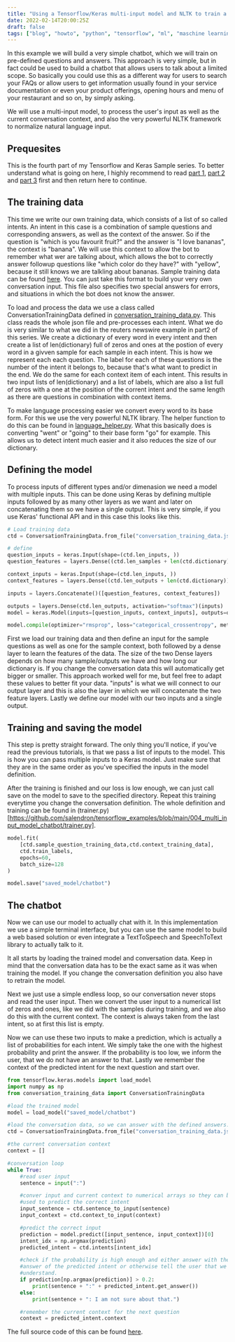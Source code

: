 ```yaml
---
title: "Using a Tensorflow/Keras multi-input model and NLTK to train a simple chatbot"
date: 2022-02-14T20:00:25Z
draft: false
tags: ["blog", "howto", "python", "tensorflow", "ml", "maschine learning", "keras"]
---
```

In this example we will build a very simple chatbot, which we will train on pre-defined questions and answers. This approach is very simple, but in fact could be used to build a chatbot that allows users to talk about a limited scope. So basically you could use this as a different way for users to search your FAQs or allow users to get information usually found in your service documentation or even your product offerings, opening hours and menu of your restaurant and so on, by simply asking.

We will use a multi-input model, to process the user's input as well as the current conversation context, and also the very powerful NLTK framework to normalize natural language input.

## Prequesites
This is the fourth part of my Tensorflow and Keras Sample series. To better understand what is going on here, I highly recommend to read [part 1](https://hautzenberger.at/posts/blog/2022-01-10_tensorflow_tutorial_001_binaray_classification/), [part 2](https://hautzenberger.at/posts/blog/2022-01-13_tensorflow_tutorial_002_multiclass_classification_functional_api/) and [part 3](https://hautzenberger.at/posts/blog/2022-01-15_tensorflow_tutorial_003_predicting_house_prices_regression_data_normalization/) first and then return here to continue.

## The training data
This time we write our own training data, which consists of a list of so called intents. An intent in this case is a combination of sample questions and corresponding answers, as well as the context of the answer. So if the question is "which is you favourit fruit?" and the answer is "I love bananas", the context is "banana". We will use this context to allow the bot to remember what wer are talking about, which allows the bot to correctly answer followup questions like "which color do they have?" with "yellow", because it still knows we are talkling about bananas. 
Sample training data can be found [here](https://github.com/salendron/tensorflow_examples/blob/main/004_multi_input_model_chatbot/conversation_training_data.json). You can just take this format to build your very own conversation input. This file also specifies two special answers for errors, and situations in which the bot does not know the answer.

To load and process the data we use a class called ConversationTrainingData defined in [conversation_training_data.py](https://github.com/salendron/tensorflow_examples/blob/main/004_multi_input_model_chatbot/conversation_training_data.py). This class reads the whole json file and pre-processes each intent. 
What we do is very similar to what we did in the reuters newswire example in part2 of this series. We create a dictionary of every word in every intent and then create a list of len(dictionary) full of zeros and ones at the postion of every word in a givven sample for each sample in each intent. This is how we represent each each question. The label for each of these questions is the number of the intent it belongs to, because that's what want to predict in the end. We do the same for each context item of each intent. This results in two input lists of len(dictionary) and a list of labels, which are also a list full of zeros with a one at the position of the corrent intent and the same length as there are questions in combination with context items.

To make language processing easier we convert every word to its base form. For this we use the very powerful NLTK library. The helper function to do this can be found in [language_helper.py](https://github.com/salendron/tensorflow_examples/blob/main/004_multi_input_model_chatbot/language_helper.py).
What this basically does is converting "went" or "going" to their base form  "go" for example. This allows us to detect intent much easier and it also reduces the size of our dictionary.

## Defining the model
To process inputs of different types and/or dimenasion we need a model with multiple inputs. This can be done using Keras by defining multiple inputs followed by as many other layers as we want and later on concatenating them so we have a single output. This is very simple, if you use Keras' functional API and in this case this looks like this.
```python
# Load training data
ctd = ConversationTrainingData.from_file("conversation_training_data.json")

# define
question_inputs = keras.Input(shape=(ctd.len_inputs, ))
question_features = layers.Dense((ctd.len_samples + len(ctd.dictionary)) * 3, activation="relu")(question_inputs)

context_inputs = keras.Input(shape=(ctd.len_inputs, ))
context_features = layers.Dense((ctd.len_outputs + len(ctd.dictionary)) * 3, activation="relu")(context_inputs)

inputs = layers.Concatenate()([question_features, context_features])

outputs = layers.Dense(ctd.len_outputs, activation="softmax")(inputs)
model = keras.Model(inputs=[question_inputs, context_inputs], outputs=outputs)

model.compile(optimizer="rmsprop", loss="categorical_crossentropy", metrics=["accuracy"])
```

First we load our training data and then define an input for the sample questions as well as one for the sample context, both followed by a dense layer to learn the features of the data. The size of the two Dense layers depends on how many sample/outputs we have and how long our dictionary is. If you change the conversation data this will automatically get bigger or smaller. This approach worked well for me, but feel free to adapt these values to better fit your data.
"inputs" is what we will connect to our output layer and this is also the layer in which we will concatenate the two feature layers. Lastly we define our model with our two inputs and a single output.

## Training and saving the model
This step is pretty straight forward. The only thing you'll notice, if you've read the previous tutorials, is that we pass a list of inputs to the model. This is how you can pass multiple inputs to a Keras model. Just make sure that they are in the same order as you've specified the inputs in the model definition. 

After the training is finished and our loss is low enough, we can just call save on the model to save to the specified directory. Repeat this training everytime you change the conversation definition. The whole definition and training can be found in (trainer.py)[https://github.com/salendron/tensorflow_examples/blob/main/004_multi_input_model_chatbot/trainer.py].
```python
model.fit(
    [ctd.sample_question_training_data,ctd.context_training_data],
    ctd.train_labels,
    epochs=60,
    batch_size=128 
)

model.save("saved_model/chatbot")
```

## The chatbot
Now we can use our model to actually chat with it. In this implementation we use a simple terminal interface, but you can use the same model to build a web based solution or even integrate a TextToSpeech and SpeechToText library to actually talk to it.

It all starts by loading the trained model and conversation data. Keep in mind that the conversation data has to be the exact same as it was when training the model. If you change the conversation definition you also have to retrain the model.

Next we just use a simple endless loop, so our conversation never stops and read the user input. Then we convert the user input to a numerical list of zeros and ones, like we did with the samples during training, and we also do this with the current context. The context is always taken from the last intent, so at first this list is empty.

Now we can use these two inputs to make a prediction, which is actually a list of probabilities for each intent. We simply take the one with the highest probability and print the answer. If the probability is too low, we inform the user, that we do not have an answer to that. Lastly we remember the context of the predicted intent for the next question and start over.
```python
from tensorflow.keras.models import load_model
import numpy as np
from conversation_training_data import ConversationTrainingData

#load the trained model
model = load_model("saved_model/chatbot")

#load the conversation data, so we can answer with the defined answers.
ctd = ConversationTrainingData.from_file("conversation_training_data.json")

#the current conversation context
context = []

#conversation loop
while True:
    #read user input
    sentence = input(":")

    #conver input and current context to numerical arrays so they can be
    #used to predict the correct intent
    input_sentence = ctd.sentence_to_input(sentence)
    input_context = ctd.context_to_input(context)

    #predict the correct input
    prediction = model.predict([input_sentence, input_context])[0]
    intent_idx = np.argmax(prediction)
    predicted_intent = ctd.intents[intent_idx]

    #check if the probability is high enough and either answer with the defined
    #answer of the predicted intent or otherwise tell the user that we do not
    #understand.
    if prediction[np.argmax(prediction)] > 0.2:
        print(sentence + ":" + predicted_intent.get_answer())
    else:
        print(sentence + ": I am not sure about that.")

    #remember the current context for the next question
    context = predicted_intent.context
```

The full source code of this can be found [here](https://github.com/salendron/tensorflow_examples/tree/main/004_multi_input_model_chatbot).


